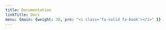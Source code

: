 ```yaml
---
title: Documentation
linkTitle: Docs
menu: {main: {weight: 30, pre: "<i class='fa-solid fa-book'></i>" }}
---
```


